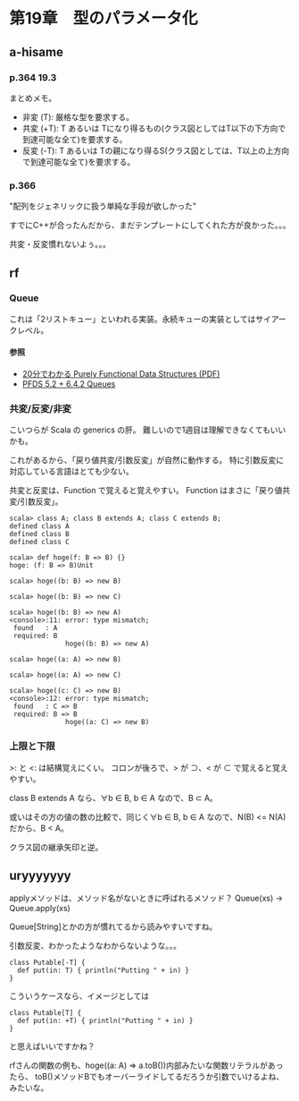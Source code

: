 # 第19章　型のパラメータ化

## a-hisame

### p.364 19.3

まとめメモ。

* 非変 (T): 厳格な型を要求する。
* 共変 (+T): T あるいは Tになり得るもの(クラス図としてはT以下の下方向で到達可能な全て)を要求する。
* 反変 (-T): T あるいは Tの親になり得るS(クラス図としては、T以上の上方向で到達可能な全て)を要求する。

### p.366

"配列をジェネリックに扱う単純な手段が欲しかった"

すでにC++が合ったんだから、まだテンプレートにしてくれた方が良かった。。。


共変・反変慣れないよぅ。。。


## rf

### Queue

これは「2リストキュー」といわれる実装。永続キューの実装としてはサイアークレベル。

#### 参照

 * [20分でわかる Purely Functional Data Structures (PDF)](http://www.kmonos.net/pub/Presen/PFDS.pdf)
 * [PFDS 5.2 + 6.4.2 Queues](http://www.slideshare.net/ShigekazuTakei/pfds-5-2642)

### 共変/反変/非変

こいつらが Scala の generics の肝。
難しいので1週目は理解できなくてもいいかも。

これがあるから、「戻り値共変/引数反変」が自然に動作する。
特に引数反変に対応している言語はとても少ない。

共変と反変は、Function で覚えると覚えやすい。
Function はまさに「戻り値共変/引数反変」。

```
scala> class A; class B extends A; class C extends B;
defined class A
defined class B
defined class C

scala> def hoge(f: B => B) {}
hoge: (f: B => B)Unit

scala> hoge((b: B) => new B)

scala> hoge((b: B) => new C)

scala> hoge((b: B) => new A)
<console>:11: error: type mismatch;
 found   : A
 required: B
              hoge((b: B) => new A)

scala> hoge((a: A) => new B)

scala> hoge((a: A) => new C)

scala> hoge((c: C) => new B)
<console>:12: error: type mismatch;
 found   : C => B
 required: B => B
              hoge((a: C) => new B)
```

### 上限と下限

\>: と <: は結構覚えにくい。
コロンが後ろで、> が ⊃、< が ⊂ で覚えると覚えやすい。

class B extends A なら、∀b ∈ B, b ∈ A なので、B ⊂ A。

或いはその方の値の数の比較で、同じく∀b ∈ B, b ∈ A なので、N(B) <= N(A) だから、B < A。

クラス図の継承矢印と逆。


## uryyyyyyy

applyメソッドは、メソッド名がないときに呼ばれるメソッド？
Queue(xs) -> Queue.apply(xs)

Queue[String]とかの方が慣れてるから読みやすいですね。

引数反変、わかったようなわからないような。。。

```
class Putable[-T] {  
  def put(in: T) { println("Putting " + in) }  
}  
```

こういうケースなら、イメージとしては

```
class Putable[T] {  
  def put(in: +T) { println("Putting " + in) }  
}  
```

と思えばいいですかね？

rfさんの関数の例も、hoge((a: A) => a.toB())内部みたいな関数リテラルがあったら、
toB()メソッドBでもオーバーライドしてるだろうか引数でいけるよね、みたいな。
